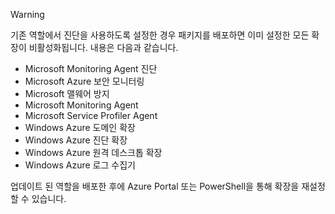> [!WARNING]
> 기존 역할에서 진단을 사용하도록 설정한 경우 패키지를 배포하면 이미 설정한 모든 확장이 비활성화됩니다. 내용은 다음과 같습니다.
>
> * Microsoft Monitoring Agent 진단
> * Microsoft Azure 보안 모니터링
> * Microsoft 맬웨어 방지                 
> * Microsoft Monitoring Agent
> * Microsoft Service Profiler Agent      
> * Windows Azure 도메인 확장        
> * Windows Azure 진단 확장   
> * Windows Azure 원격 데스크톱 확장
> * Windows Azure 로그 수집기
>
> 업데이트 된 역할을 배포한 후에 Azure Portal 또는 PowerShell을 통해 확장을 재설정할 수 있습니다.
>
